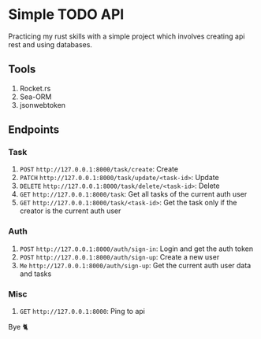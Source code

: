 # Simple TODO API

Practicing my rust skills with a simple project which involves creating api rest and using databases.

## Tools

1. Rocket.rs
2. Sea-ORM
3. jsonwebtoken

## Endpoints

### Task
1. `POST` `http://127.0.0.1:8000/task/create`: Create
2. `PATCH` `http://127.0.0.1:8000/task/update/<task-id>`: Update
3. `DELETE` `http://127.0.0.1:8000/task/delete/<task-id>`: Delete
4. `GET` `http://127.0.0.1:8000/task`: Get all tasks of the current auth user
5. `GET` `http://127.0.0.1:8000/task/<task-id>`: Get the task only if the creator is the current auth user

### Auth
1. `POST` `http://127.0.0.1:8000/auth/sign-in`: Login and get the auth token
2. `POST` `http://127.0.0.1:8000/auth/sign-up`: Create a new user
3. `Me` `http://127.0.0.1:8000/auth/sign-up`: Get the current auth user data and tasks

### Misc
1. `GET` `http://127.0.0.1:8000`: Ping to api

Bye 🐈
